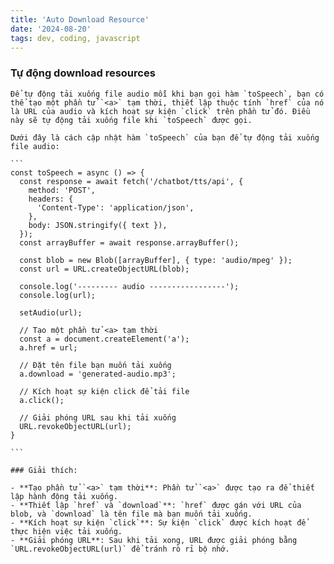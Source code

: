 ```yaml
---
title: 'Auto Download Resource'
date: '2024-08-20'
tags: dev, coding, javascript
---
```


### Tự động download resources

    Để tự động tải xuống file audio mỗi khi bạn gọi hàm `toSpeech`, bạn có thể tạo một phần tử `<a>` tạm thời, thiết lập thuộc tính `href` của nó là URL của audio và kích hoạt sự kiện `click` trên phần tử đó. Điều này sẽ tự động tải xuống file khi `toSpeech` được gọi.

    Dưới đây là cách cập nhật hàm `toSpeech` của bạn để tự động tải xuống file audio:

    ```
    const toSpeech = async () => {
      const response = await fetch('/chatbot/tts/api', {
        method: 'POST',
        headers: {
          'Content-Type': 'application/json',
        },
        body: JSON.stringify({ text }),
      });
      const arrayBuffer = await response.arrayBuffer();

      const blob = new Blob([arrayBuffer], { type: 'audio/mpeg' });
      const url = URL.createObjectURL(blob);

      console.log('--------- audio -----------------');
      console.log(url);

      setAudio(url);

      // Tạo một phần tử <a> tạm thời
      const a = document.createElement('a');
      a.href = url;

      // Đặt tên file bạn muốn tải xuống
      a.download = 'generated-audio.mp3';

      // Kích hoạt sự kiện click để tải file
      a.click();

      // Giải phóng URL sau khi tải xuống
      URL.revokeObjectURL(url);
    }

    ```

    ### Giải thích:

    - **Tạo phần tử `<a>` tạm thời**: Phần tử `<a>` được tạo ra để thiết lập hành động tải xuống.
    - **Thiết lập `href` và `download`**: `href` được gán với URL của blob, và `download` là tên file mà bạn muốn tải xuống.
    - **Kích hoạt sự kiện `click`**: Sự kiện `click` được kích hoạt để thực hiện việc tải xuống.
    - **Giải phóng URL**: Sau khi tải xong, URL được giải phóng bằng `URL.revokeObjectURL(url)` để tránh rò rỉ bộ nhớ.